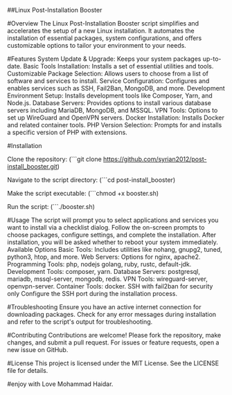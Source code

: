 ##Linux Post-Installation Booster

#Overview
The Linux Post-Installation Booster script simplifies and accelerates the setup of a new Linux installation. It automates the installation of essential packages, system configurations, and offers customizable options to tailor your environment to your needs.

#Features
System Update & Upgrade: Keeps your system packages up-to-date.
Basic Tools Installation: Installs a set of essential utilities and tools.
Customizable Package Selection: Allows users to choose from a list of software and services to install.
Service Configuration: Configures and enables services such as SSH, Fail2Ban, MongoDB, and more.
Development Environment Setup: Installs development tools like Composer, Yarn, and Node.js.
Database Servers: Provides options to install various database servers including MariaDB, MongoDB, and MSSQL.
VPN Tools: Options to set up WireGuard and OpenVPN servers.
Docker Installation: Installs Docker and related container tools.
PHP Version Selection: Prompts for and installs a specific version of PHP with extensions.

#Installation

Clone the repository:
(```git clone https://github.com/syrian2012/post-install_booster.git)

Navigate to the script directory:
(```cd post-install_booster)

Make the script executable:
(```chmod +x booster.sh)

Run the script:
(```./booster.sh)

#Usage
The script will prompt you to select applications and services you want to install via a checklist dialog.
Follow the on-screen prompts to choose packages, configure settings, and complete the installation.
After installation, you will be asked whether to reboot your system immediately.
Available Options
Basic Tools: Includes utilities like nohang, gnupg2, tuned, python3, htop, and more.
Web Servers: Options for nginx, apache2.
Programming Tools: php, nodejs golang, ruby, rustc, default-jdk.
Development Tools: composer, yarn.
Database Servers: postgresql, mariadb, mssql-server, mongodb, redis.
VPN Tools: wireguard-server, openvpn-server.
Container Tools: docker.
SSH with fail2ban for security only Configure the SSH port during the installation process.

#Troubleshooting
Ensure you have an active internet connection for downloading packages.
Check for any error messages during installation and refer to the script's output for troubleshooting.

#Contributing
Contributions are welcome! Please fork the repository, make changes, and submit a pull request. For issues or feature requests, open a new issue on GitHub.

#License
This project is licensed under the MIT License. See the LICENSE file for details.

#enjoy with Love Mohammad Haidar.


